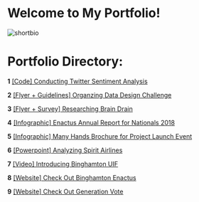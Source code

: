# Welcome to My Portfolio! 

![shortbio](https://github.com/vwu15/images/blob/master/shortbio.png)

# Portfolio Directory:

**1**   [[Code] Conducting Twitter Sentiment Analysis](https://github.com/vwu15/cdfportfolio/blob/master/%5BCode%5D%20Twitter%20Sentiment%20Analysis)

**2**   [[Flyer + Guidelines] Organzing Data Design Challenge](https://github.com/vwu15/cdfportfolio/blob/master/%5BFlyer%20%2B%20Guidelines%5D%20Data%20Design%20Challenge.pdf)

**3**   [[Flyer + Survey] Researching Brain Drain](https://github.com/vwu15/cdfportfolio/blob/master/%5BFlyer%20%2B%20Survey%5D%20Brain%20Drain%20Research.pdf)

**4**   [[Infographic] Enactus Annual Report for Nationals 2018](https://github.com/vwu15/cdfportfolio/blob/master/%5BInfographic%5D%20Enactus%20Annual%20Report%20for%20Nationals%202018.pdf)

**5**   [[Infographic] Many Hands Brochure for Project Launch Event](https://github.com/vwu15/cdfportfolio/blob/master/%5BInfographic%5D%20Many%20Hands%20Brochure%20for%20Project%20Launch%20Event.pdf)

**6**   [[Powerpoint] Analyzing Spirit Airlines](https://github.com/vwu15/cdfportfolio/blob/master/%5BPowerpoint%5D%20Spirit%20Airlines%20Analysis.pdf)

**7**   [[Video] Introducing Binghamton UIF](https://youtu.be/CsJdmldAbB4)

**8**   [[Website] Check Out Binghamton Enactus](http://www.binghamtonenactus.com/)

**9**   [[Website] Check Out Generation Vote](https://www.genvote.org/)
